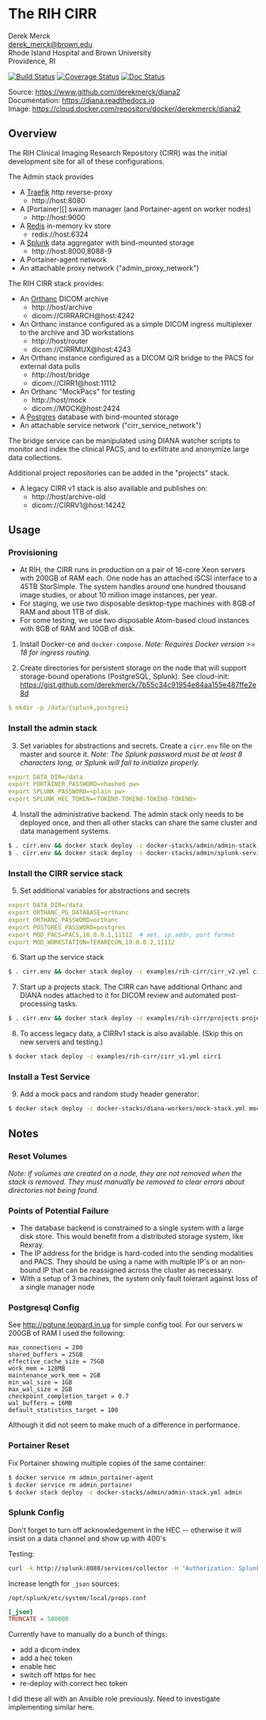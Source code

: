 The RIH CIRR
=========================

Derek Merck  
<derek_merck@brown.edu>  
Rhode Island Hospital and Brown University  
Providence, RI  

[![Build Status](https://travis-ci.org/derekmerck/diana2.svg?branch=master)](https://travis-ci.org/derekmerck/diana2)
[![Coverage Status](https://codecov.io/gh/derekmerck/diana2/branch/master/graph/badge.svg)](https://codecov.io/gh/derekmerck/diana2)
[![Doc Status](https://readthedocs.org/projects/diana/badge/?version=master)](https://diana.readthedocs.io/en/master/?badge=master)

Source: <https://www.github.com/derekmerck/diana2>  
Documentation: <https://diana.readthedocs.io>  
Image:  <https://cloud.docker.com/repository/docker/derekmerck/diana2>


Overview
-------------------

The RIH Clinical Imaging Research Repository (CIRR) was the initial development site for all of these configurations.

The Admin stack provides

- A [Traefik][] http reverse-proxy
  - http://host:8080
- A [Portainer][] swarm manager (and Portainer-agent on worker nodes)
  - http://host:9000
- A [Redis][] in-memory kv store
  - redis://host:6324
- A [Splunk][] data aggregator with bind-mounted storage
  - http://host:8000,8088-9
- A Portainer-agent network
- An attachable proxy network ("admin_proxy_network")

The RIH CIRR stack provides:

- An [Orthanc][] DICOM archive
  - http://host/archive
  - dicom://CIRRARCH@host:4242
- An Orthanc instance configured as a simple DICOM ingress multiplexer to the archive and 3D workstations
  - http://host/router
  - dicom://CIRRMUX@host:4243
- An Orthanc instance configured as a DICOM Q/R bridge to the PACS for external data pulls
  - http://host/bridge
  - dicom://CIRR1@host:11112
- An Orthanc "MockPacs" for testing
  - http://host/mock
  - dicom://MOCK@host:2424
- A [Postgres][] database with bind-mounted storage
- An attachable service network ("cirr_service_network")

The bridge service can be manipulated using DIANA watcher scripts to monitor and index the clinical PACS, and to exfiltrate and anonymize large data collections.

Additional project repositories can be added in the "projects" stack.

- A legacy CIRR v1 stack is also available and publishes on:
  - http://host/archive-old
  - dicom://CIRRV1@host:14242

[Traefik]:()
[Portaier]:()
[Redis]:()
[Splunk]:()
[Orthanc]:()
[Postgres]:()

Usage
-------------

### Provisioning

- At RIH, the CIRR runs in production on a pair of 16-core Xeon servers with 200GB of RAM each.  One node has an attached iSCSI interface to a 45TB StorSimple.  The system handles around one hundred thousand image studies, or about 10 million image instances, per year.
- For staging, we use two disposable desktop-type machines with 8GB of RAM and about 1TB of disk.
- For some testing, we use two disposable Atom-based cloud instances with 8GB of RAM and 10GB of disk.

1. Install Docker-ce and `docker-compose`. 
_Note: Requires Docker version >= 18 for ingress routing._

2. Create directories for persistent storage on the node that will support storage-bound operations (PostgreSQL, Splunk). 
See cloud-init: <https://gist.github.com/derekmerck/7b55c34c91954e84aa155e487ffe2e8d> 

```yaml
$ mkdir -p /data/{splunk,postgres}
```

### Install the admin stack

3. Set variables for abstractions and secrets.  Create a `cirr.env` file on the master and source it.
_Note: The Splunk password must be at least 8 characters long, or Splunk will fail to initialize properly._

```yaml
export DATA_DIR=/data
export PORTAINER_PASSWORD=<hashed pw>
export SPLUNK_PASSWORD=<plain pw>
export SPLUNK_HEC_TOKEN=<TOKEN0-TOKEN0-TOKEN0-TOKEN0>
```

4. Install the administrative backend.  The admin stack only needs to be deployed once, and then all other stacks can share the same cluster and data management systems.  

```bash
$ . cirr.env && docker stack deploy -c docker-stacks/admin/admin-stack.yml admin
$ . cirr.env && docker stack deploy -c docker-stacks/admin/splunk-service.yml admin
```

### Install the CIRR service stack

5. Set additional variables for abstractions and secrets

```yaml
export DATA_DIR=/data
export ORTHANC_PG_DATABASE=orthanc
export ORTHANC_PASSWORD=orthanc
export POSTGRES_PASSWORD=postgres
export MOD_PACS=PACS,10.0.0.1,11112  # aet, ip addr, port format
export MOD_WORKSTATION=TERARECON,10.0.0.2,11112
```

6. Start up the service stack

```bash
$ . cirr.env && docker stack deploy -c examples/rih-cirr/cirr_v2.yml cirr
```

7. Start up a projects stack.  The CIRR can have additional Orthanc and DIANA nodes attached to it for DICOM review and automated post-processing tasks.  

```bash
$ . cirr.env && docker stack deploy -c examples/rih-cirr/projects projects
```

8. To access legacy data, a CIRRv1 stack is also available.  (Skip this on new servers and testing.)

```bash
$ docker stack deploy -c examples/rih-cirr/cirr_v1.yml cirr1
```

### Install a Test Service

9. Add a mock pacs and random study header generator:

```bash
$ docker stack deploy -c docker-stacks/diana-workers/mock-stack.yml mock
```


Notes
----------------

### Reset Volumes

_Note: if volumes are created on a node, they are not removed when the stack is removed.  They must manually be removed to clear errors about directories not being found._

### Points of Potential Failure

- The database backend is constrained to a single system with a large disk store.  This would benefit from a distributed storage system, like Rexray.
- The IP address for the bridge is hard-coded into the sending modalities and PACS.  They should be using a name with multiple IP's or an non-bound IP that can be reassigned across the cluster as necessary.
- With a setup of 3 machines, the system only fault tolerant against loss of a single manager node


### Postgresql Config

See <http://pgtune.leopard.in.ua> for simple config tool.  For our servers w 200GB of RAM I used the following:

```
max_connections = 200
shared_buffers = 25GB
effective_cache_size = 75GB
work_mem = 128MB
maintenance_work_mem = 2GB
min_wal_size = 1GB
max_wal_size = 2GB
checkpoint_completion_target = 0.7
wal_buffers = 16MB
default_statistics_target = 100
```

Although it did not seem to make much of a difference in performance.

### Portainer Reset

Fix Portainer showing multiple copies of the same container:

````bash
$ docker service rm admin_portainer-agent
$ docker service rm admin_portainer
$ docker stack deploy -c docker-stacks/admin/admin-stack.yml admin
````

### Splunk Config

Don't forget to turn off acknowledgement in the HEC -- otherwise it will insist on a data channel and show up with 400's

Testing:
```bash
curl -k http://splunk:8088/services/collector -H "Authorization: Splunk $SPLUNK_HEC_TOKEN" -d '{"event":"Hello, World!"}'
```

Increase length for `_json` sources:

`/opt/splunk/etc/system/local/props.conf`

```toml
[_json]
TRUNCATE = 500000
```

Currently have to manually do a bunch of things:

- add a dicom index 
- add a hec token
- enable hec
- switch off https for hec
- re-deploy with correct hec token

I did these all with an Ansible role previously.  Need to investigate implementing similar here.



